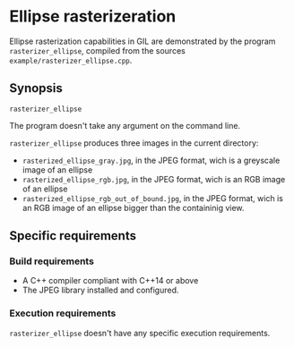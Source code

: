 # Ellipse rasterizeration

Ellipse rasterization capabilities in GIL are demonstrated by the program `rasterizer_ellipse`, compiled from the sources `example/rasterizer_ellipse.cpp`.

## Synopsis

`rasterizer_ellipse`

The program doesn't take any argument on the command line.

`rasterizer_ellipse` produces three images in the current directory:
- `rasterized_ellipse_gray.jpg`, in the JPEG format, wich is a greyscale image of an ellipse
- `rasterized_ellipse_rgb.jpg`, in the JPEG format, wich is an RGB image of an ellipse
- `rasterized_ellipse_rgb_out_of_bound.jpg`, in the JPEG format, wich is an RGB image of an ellipse bigger than the containinig view.

## Specific requirements

### Build requirements

- A C++ compiler compliant with C++14 or above
- The JPEG library installed and configured.

### Execution requirements

`rasterizer_ellipse` doesn't have any specific execution requirements.
